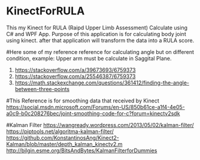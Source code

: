 # KinectForRULA
This my Kinect for RULA (Raipd Upper Limb Assessment) Calculate using C# and WPF App.
Purpose of this application is for calculating body joint using kinect. after that application will transform the data into a RULA score.

#Here some of my reference
reference for calculating angle but on different condition, example: Upper arm must be calculate in Saggital Plane.
1. https://stackoverflow.com/a/39673693/6759373
2. https://stackoverflow.com/a/25546387/6759373
3. https://math.stackexchange.com/questions/361412/finding-the-angle-between-three-points

#This Reference is for smoothing data that received by Kinect 
https://social.msdn.microsoft.com/Forums/en-US/850b61ce-a1f4-4e05-a0c9-b0c208276bec/joint-smoothing-code-for-c?forum=kinectv2sdk

#Kalman Filter
https://wangready.wordpress.com/2013/05/02/kalman-filter/
https://piptools.net/algoritma-kalman-filter/
https://github.com/KonstantinosAng/Kinect2-Kalman/blob/master/depth_kalman_kinectv2.m
http://bilgin.esme.org/BitsAndBytes/KalmanFilterforDummies
